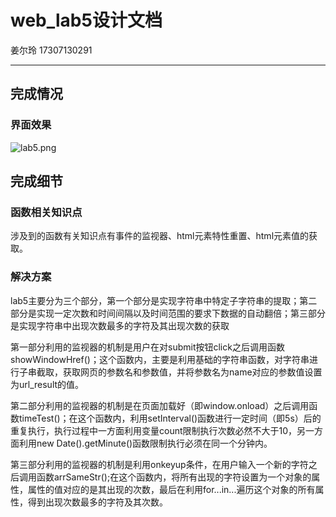 # web_lab5设计文档
姜尔玲 17307130291
***

## 完成情况
### 界面效果
![lab5.png](https://github.com/jiang20/SOFT130002_lab/lab5/picture/result.png)

## 完成细节
### 函数相关知识点

涉及到的函数有关知识点有事件的监视器、html元素特性重置、html元素值的获取。

### 解决方案

lab5主要分为三个部分，第一个部分是实现字符串中特定子字符串的提取；第二部分是实现一定次数和时间间隔以及时间范围的要求下数据的自动翻倍；第三部分是实现字符串中出现次数最多的字符及其出现次数的获取

第一部分利用的监视器的机制是用户在对submit按钮click之后调用函数showWindowHref()；这个函数内，主要是利用基础的字符串函数，对字符串进行子串截取，获取网页的参数名和参数值，并将参数名为name对应的参数值设置为url_result的值。

第二部分利用的监视器的机制是在页面加载好（即window.onload）之后调用函数timeTest()；在这个函数内，利用setInterval()函数进行一定时间（即5s）后的重复执行，执行过程中一方面利用变量count限制执行次数必然不大于10，另一方面利用new Date().getMinute()函数限制执行必须在同一个分钟内。

第三部分利用的监视器的机制是利用onkeyup条件，在用户输入一个新的字符之后调用函数arrSameStr();在这个函数内，将所有出现的字符设置为一个对象的属性，属性的值对应的是其出现的次数，最后在利用for...in...遍历这个对象的所有属性，得到出现次数最多的字符及其次数。

